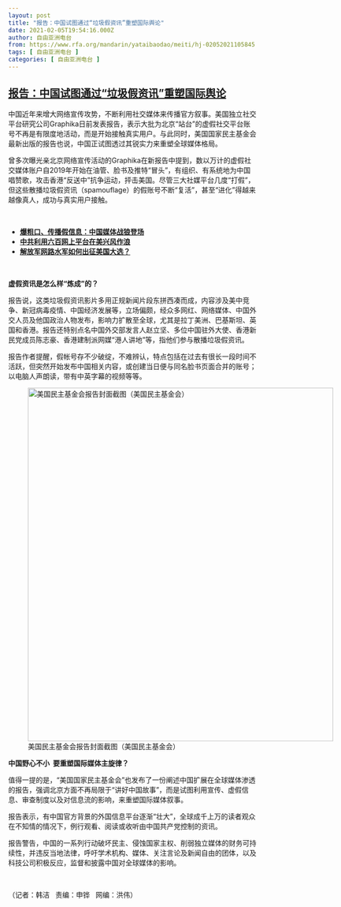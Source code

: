 ```yaml
---
layout: post
title: "报告：中国试图通过“垃圾假资讯”重塑国际舆论"
date: 2021-02-05T19:54:16.000Z
author: 自由亚洲电台
from: https://www.rfa.org/mandarin/yataibaodao/meiti/hj-02052021105845.html
tags: [ 自由亚洲电台 ]
categories: [ 自由亚洲电台 ]
---
```

<!--1612554856000-->
[报告：中国试图通过“垃圾假资讯”重塑国际舆论](https://www.rfa.org/mandarin/yataibaodao/meiti/hj-02052021105845.html)
------

<div>
<p></p><p>中国近年来增大网络宣传攻势，不断利用社交媒体来传播官方叙事。美国独立社交平台研究公司<span>Graphika日前发表报告，表示大批为北京“站台”的虚假社交平台账号不再是有限度地活动，而是开始接触真实用户。与此同时，美国国家民主基金会最新出版的报告也说，中国正试图透过其锐实力来重塑全球媒体格局。</span></p><p><span>曾多次曝光亲北京网络宣传活动的</span><span>Graphika<span>在新报告中提到，数以万计的虚假社交媒体账户自</span>2019<span>年开始在油管、脸书及推特“冒头”，有组织、有系统地为中国唱赞歌，攻击香港“反送中”抗争运动，抨击美国。尽管三大社媒平台几度“打假”，但这些散播垃圾假资讯（</span>spamouflage<span>）的假账号不断“复活”，甚至“进化”得越来越像真人，成功与真实用户接触。</span></span></p><p><br/></p><ul><li><a href="https://www.rfa.org/mandarin/yataibaodao/meiti/jt-11122020092716.html"><strong>爆粗口、传播假信息：中国媒体战狼登场</strong></a></li><li><strong><a href="https://www.rfa.org/mandarin/Xinwen/7-10262020154323.html">中共利用六百网上平台在美兴风作浪</a></strong></li><li><strong><a href="https://www.rfa.org/mandarin/yataibaodao/meiti/rc-10072020133033.html">解放军网路水军如何出征美国大选？</a></strong></li></ul><p><br/></p><p><strong><span>虚假资讯是怎么样“炼成”的？</span></strong></p><p><span>报告说，这类垃圾假资讯影片多用正规新闻片段东拼西凑而成，内容涉及美中竞争、新冠病毒疫情、中国经济发展等，立场偏颇，经众多网红、网络媒体、中国外交人员及他国政治人物发布，影响力扩散至全球，尤其是拉丁美洲、巴基斯坦、英国和香港。报告还特别点名中国外交部发言人赵立坚、多位中国驻外大使、香港新民党成员陈志豪、香港建制派网媒“港人讲地”等，指他们参与散播垃圾假资讯。</span></p><p>报告作者提醒，假帐号存不少破绽，不难辨认，特点包括在过去有很长一段时间不活跃，但突然开始发布中国相关内容，或创建当日便与同名脸书页面合并的账号；以电脑人声朗读，带有中英字幕的视频等等。</p><p><figure class="image-richtext image-inline captioned" style="width:620px;"><img alt="美国民主基金会报告封面截图（美国民主基金会）" height="717" src="https://www.rfa.org/mandarin/yataibaodao/meiti/hj-02052021105845.html/hj0205a.jpg/@@images/b707a75a-1a1e-4f6b-8b23-f66df83690f3.png" title="hj0205a.jpg" width="620"/><figcaption class="image-caption">美国民主基金会报告封面截图（美国民主基金会）</figcaption><small></small></figure></p><p><strong><span>中国野心不</span></strong><strong>小</strong><strong>  <span>要重塑国际媒体主旋律？</span></strong></p><p><span>值得一提的是，“美国国家民主基金会”也发布了一份阐述中国扩展在全球媒体渗透的报告，强调北京方面不再局限于“讲好中国故事”，而是试图利用宣传、虚假信息、审查制度以及对信息流的影响，来重塑国际媒体叙事。</span></p><p>报告表示，有中国官方背景的外国信息平台逐渐“壮大”，全球成千上万的读者观众在不知情的情况下，例行观看、阅读或收听由中国共产党控制的资讯。</p><p>报告警告，中国的一系列行动破坏民主、侵蚀国家主权、削弱独立媒体的财务可持续性，并违反当地法律，呼吁学术机构、媒体、关注言论及新闻自由的团体，以及科技公司积极反应，监督和披露中国对全球媒体的影响。</p><p><br/></p><p><span>（记者：韩洁   责编：申铧   网编：洪伟）</span></p>
</div>
